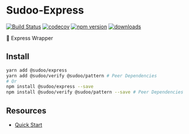 # Sudoo-Express

[![Build Status](https://travis-ci.org/SudoDotDog/Sudoo-Express.svg?branch=master)](https://travis-ci.org/SudoDotDog/Sudoo-Express)
[![codecov](https://codecov.io/gh/SudoDotDog/Sudoo-Express/branch/master/graph/badge.svg)](https://codecov.io/gh/SudoDotDog/Sudoo-Express)
[![npm version](https://badge.fury.io/js/%40sudoo%2Fexpress.svg)](https://www.npmjs.com/package/@sudoo/express)
[![downloads](https://img.shields.io/npm/dm/@sudoo/express.svg)](https://www.npmjs.com/package/@sudoo/express)

:stars: Express Wrapper

## Install

```sh
yarn add @sudoo/express
yarn add @sudoo/verify @sudoo/pattern # Peer Dependencies
# Or
npm install @sudoo/express --save
npm install @sudoo/verify @sudoo/pattern --save # Peer Dependencies
```

## Resources

-   [Quick Start](/docs/quick-start.md)
